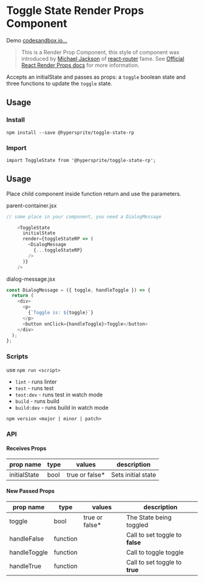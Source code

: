 # Toggle State Render Props Component

Demo [codesandbox.io...](https://codesandbox.io/s/xp91vq473w)

> This is a Render Prop Component, this style of component was introduced by [Michael Jackson](https://twitter.com/mjackson) of [react-router](https://github.com/ReactTraining/react-router) fame.
See [Official React Render Props docs](https://reactjs.org/docs/render-props.html) for more information.

Accepts an initialState and passes as props: a `toggle` boolean state and three functions to update the `toggle` state.

## Usage

### Install
`npm install --save @hypersprite/toggle-state-rp`

### Import
`import ToggleState from '@hypersprite/toggle-state-rp';`

## Usage
Place child component inside function return and use the parameters.

parent-container.jsx
```js
// some place in your component, you need a DialogMessage

    <ToggleState
      initialState
      render={toggleStateRP => (
        <DialogMessage
          {...toggleStateRP}
        />
      )}
    />
```

dialog-message.jsx
```js
const DialogMessage = ({ toggle, handleToggle }) => {
  return (
    <div>
      <p>
        {`Toggle is: ${toggle}`}
      </p>
      <button onClick={handleToggle}>Toggle</button>
    </div>
  );
};
```

### Scripts

use `npm run <script>`

* `lint` - runs linter
* `test` - runs test
* `test:dev` - runs test in watch mode
* `build` - runs build
* `build:dev` - runs build in watch mode

`npm version <major | minor | patch>`

### API

#### Receives Props

| prop name | type | values | description |
| --------- | ---- | ------ | ----------- |
| initialState | bool | true or false* | Sets initial state ||

#### New Passed Props

| prop name | type | values | description |
| --------- | ---- | ------ | ----------- |
| toggle    | bool | true or false* | The State being toggled |
| handleFalse | function |  | Call to set toggle to **false** |
| handleToggle | function |  | Call to toggle toggle |
| handleTrue | function |  |  Call to set toggle to **true** |
